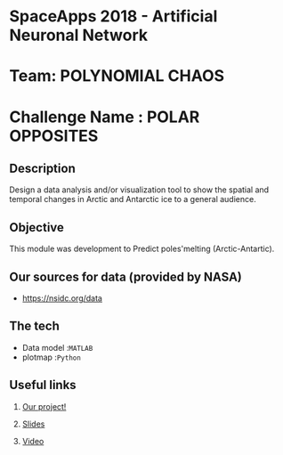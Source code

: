# SpaceApps 2018  - Artificial Neuronal Network
# Team: POLYNOMIAL CHAOS
# Challenge Name : POLAR OPPOSITES

## Description
Design a data analysis and/or visualization tool to show the spatial and temporal changes in Arctic and Antarctic ice to a general audience.

## Objective
This module was development to Predict poles'melting (Arctic-Antartic).

## Our sources for data (provided by NASA)
* https://nsidc.org/data

## The tech

* Data model :`MATLAB`
* plotmap :`Python`

## Useful links

1. [Our project!](https://2018.spaceappschallenge.org/challenges/icy-glare/recycle-polar-opposites/teams/polynomial-chaos/project)

2. [Slides](https://drive.google.com/file/d/1JKgf_4HnJtIg6mQwnuUACWHXipP8z5Vp/view?usp=sharing)

3. [Video]()